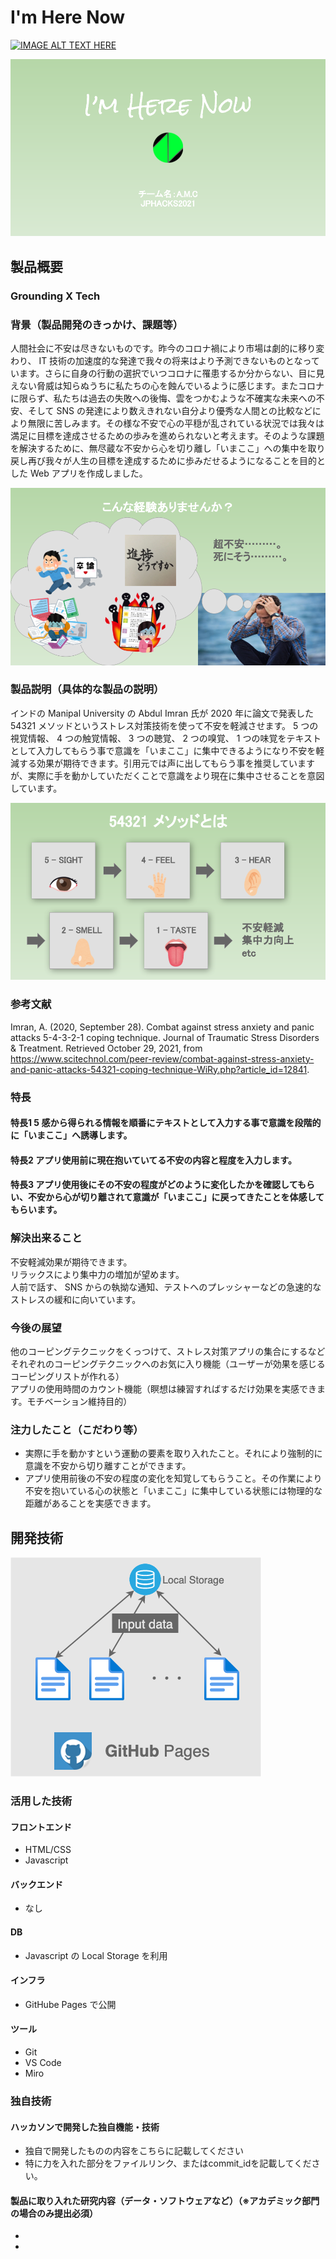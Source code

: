 # I'm Here Now

[![IMAGE ALT TEXT HERE](https://jphacks.com/wp-content/uploads/2021/07/JPHACKS2021_ogp.jpg)](https://www.youtube.com/watch?v=LUPQFB4QyVo)

![](img/logo.png)

## 製品概要 
### Grounding X Tech
### 背景（製品開発のきっかけ、課題等）
人間社会に不安は尽きないものです。昨今のコロナ禍により市場は劇的に移り変わり、 IT 技術の加速度的な発達で我々の将来はより予測できないものとなっています。さらに自身の行動の選択でいつコロナに罹患するか分からない、目に見えない脅威は知らぬうちに私たちの心を蝕んでいるように感じます。またコロナに限らず、私たちは過去の失敗への後悔、雲をつかむような不確実な未来への不安、そして SNS の発達により数えきれない自分より優秀な人間との比較などにより無限に苦しみます。その様な不安で心の平穏が乱されている状況では我々は満足に目標を達成させるための歩みを進められないと考えます。そのような課題を解決するために、無尽蔵な不安から心を切り離し「いまここ」への集中を取り戻し再び我々が人生の目標を達成するために歩みだせるようになることを目的とした Web アプリを作成しました。

![](img/background.png)

### 製品説明（具体的な製品の説明）
インドの Manipal University の Abdul Imran 氏が 2020 年に論文で発表した 54321 メソッドというストレス対策技術を使って不安を軽減させます。 5 つの視覚情報、 4 つの触覚情報、 3 つの聴覚、 2 つの嗅覚、 1 つの味覚をテキストとして入力してもらう事で意識を「いまここ」に集中できるようになり不安を軽減する効果が期待できます。引用元では声に出してもらう事を推奨していますが、実際に手を動かしていただくことで意識をより現在に集中させることを意図しています。

![](img/54321method.png)

### 参考文献
Imran, A. (2020, September 28). Combat against stress anxiety and panic attacks 5-4-3-2-1 coping technique. Journal of Traumatic Stress Disorders & Treatment. Retrieved October 29, 2021, from https://www.scitechnol.com/peer-review/combat-against-stress-anxiety-and-panic-attacks-54321-coping-technique-WiRy.php?article_id=12841. 
### 特長
#### 特長1  5 感から得られる情報を順番にテキストとして入力する事で意識を段階的に「いまここ」へ誘導します。
#### 特長2 アプリ使用前に現在抱いていてる不安の内容と程度を入力します。
#### 特長3 アプリ使用後にその不安の程度がどのように変化したかを確認してもらい、不安から心が切り離されて意識が「いまここ」に戻ってきたことを体感してもらいます。
### 解決出来ること
不安軽減効果が期待できます。  
リラックスにより集中力の増加が望めます。  
人前で話す、 SNS からの執拗な通知、テストへのプレッシャーなどの急速的なストレスの緩和に向いています。
### 今後の展望
他のコーピングテクニックをくっつけて、ストレス対策アプリの集合にするなど  
それぞれのコーピングテクニックへのお気に入り機能（ユーザーが効果を感じるコーピングリストが作れる）  
アプリの使用時間のカウント機能（瞑想は練習すればするだけ効果を実感できます。モチベーション維持目的）
### 注力したこと（こだわり等）
* 実際に手を動かすという運動の要素を取り入れたこと。それにより強制的に意識を不安から切り離すことができます。
* アプリ使用前後の不安の程度の変化を知覚してもらうこと。その作業により不安を抱いている心の状態と「いまここ」に集中している状態には物理的な距離があることを実感できます。

## 開発技術

![](img/system.png)

### 活用した技術
#### フロントエンド
- HTML/CSS
- Javascript

#### バックエンド
- なし

#### DB
- Javascript の Local Storage を利用
#### インフラ
- GitHube Pages で公開

#### ツール
- Git
- VS Code
- Miro

### 独自技術
#### ハッカソンで開発した独自機能・技術
* 独自で開発したものの内容をこちらに記載してください
* 特に力を入れた部分をファイルリンク、またはcommit_idを記載してください。

#### 製品に取り入れた研究内容（データ・ソフトウェアなど）（※アカデミック部門の場合のみ提出必須）
* 
* 
